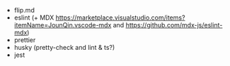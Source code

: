 - flip.md
- eslint (+ MDX https://marketplace.visualstudio.com/items?itemName=JounQin.vscode-mdx and https://github.com/mdx-js/eslint-mdx)
- prettier
- husky (pretty-check and lint & ts?)
- jest
